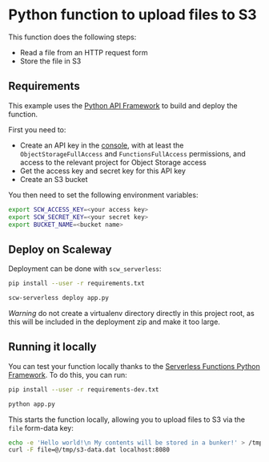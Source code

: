 # Python function to upload files to S3

This function does the following steps:

* Read a file from an HTTP request form
* Store the file in S3

## Requirements

This example uses the [Python API Framework](https://github.com/scaleway/serverless-api-framework-python) to build and deploy the function.

First you need to:

- Create an API key in the [console](https://console.scaleway.com/iam/api-keys), with at least the `ObjectStorageFullAccess` and `FunctionsFullAccess` permissions, and access to the relevant project for Object Storage access
- Get the access key and secret key for this API key
- Create an S3 bucket

You then need to set the following environment variables:

```bash
export SCW_ACCESS_KEY=<your access key>
export SCW_SECRET_KEY=<your secret key>
export BUCKET_NAME=<bucket name>
```

## Deploy on Scaleway

Deployment can be done with `scw_serverless`:

```bash
pip install --user -r requirements.txt

scw-serverless deploy app.py
```

_Warning_ do not create a virtualenv directory directly in this project root, as this will be included in the deployment zip and make it too large.

## Running it locally

You can test your function locally thanks to the [Serverless Functions Python Framework](https://github.com/scaleway/serverless-functions-python). To do this, you can run:

```bash
pip install --user -r requirements-dev.txt

python app.py
```

This starts the function locally, allowing you to upload files to S3 via the `file` form-data key:

```bash
echo -e 'Hello world!\n My contents will be stored in a bunker!' > /tmp/s3-data.dat
curl -F file=@/tmp/s3-data.dat localhost:8080
```

